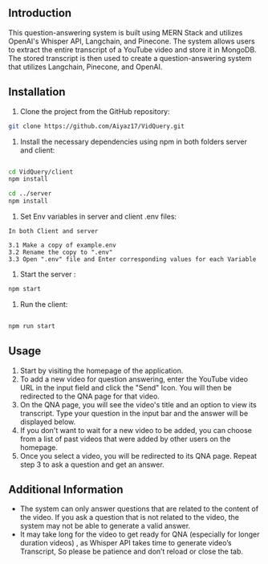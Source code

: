 ## **Introduction**

This question-answering system is built using MERN Stack and utilizes OpenAI's Whisper API, Langchain, and Pinecone. The system allows users to extract the entire transcript of a YouTube video and store it in MongoDB. The stored transcript is then used to create a question-answering system that utilizes Langchain, Pinecone, and OpenAI.

## **Installation**

1. Clone the project from the GitHub repository:

```bash
git clone https://github.com/Aiyaz17/VidQuery.git
```

1. Install the necessary dependencies using npm in both folders server and client:

```bash

cd VidQuery/client
npm install

cd ../server
npm install
```

1. Set Env variables in server and client .env files:

```
In both Client and server

3.1 Make a copy of example.env
3.2 Rename the copy to ".env"
3.3 Open ".env" file and Enter corresponding values for each Variable
```

1. Start the server :

```bash
npm start
```

1. Run the client:

```bash

npm run start
```

## **Usage**

1. Start by visiting the homepage of the application.
2. To add a new video for question answering, enter the YouTube video URL in the input field and click the "Send" Icon. You will then be redirected to the QNA page for that video.
3. On the QNA page, you will see the video's title and an option to view its transcript. Type your question in the input bar and the answer will be displayed below.
4. If you don't want to wait for a new video to be added, you can choose from a list of past videos that were added by other users on the homepage.
5. Once you select a video, you will be redirected to its QNA page. Repeat step 3 to ask a question and get an answer.

## **Additional Information**

- The system can only answer questions that are related to the content of the video. If you ask a question that is not related to the video, the system may not be able to generate a valid answer.
- It may take long for the video to get ready for QNA (especially for longer duration videos) , as Whisper API takes time to generate video’s Transcript, So please be patience and don’t reload or close the tab.
